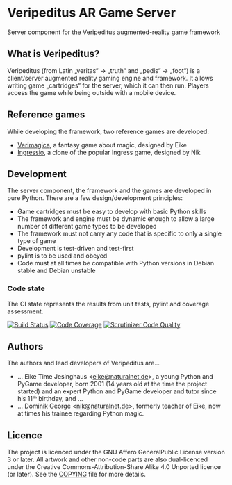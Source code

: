 # Veripeditus AR Game Server

Server component for the Veripeditus augmented-reality game framework

## What is Veripeditus?

Veripeditus (from Latin „veritas“ → „truth“ and „pedis“ → „foot“) is a
client/server augmented reality gaming engine and framework. It allows
writing game „cartridges“ for the server, which it can then run. Players
access the game while being outside with a mobile device.

## Reference games

While developing the framework, two reference games are developed:

 * [Verimagica](https://github.com/Veripeditus/game-verimagica),
   a fantasy game about magic, designed by Eike
 * [Ingressio](https://github.com/Veripeditus/game-ingressio),
   a clone of the popular Ingress game, designed by Nik

## Development

The server component, the framework and the games are developed in pure
Python. There are a few design/development principles:

 * Game cartridges must be easy to develop with basic Python skills
 * The framework and engine must be dynamic enough to allow a large
   number of different game types to be developed
 * The framework must not carry any code that is specific to only
   a single type of game
 * Development is test-driven and test-first
 * pylint is to be used and obeyed
 * Code must at all times be compatible with Python versions in Debian
   stable and Debian unstable

### Code state

The CI state represents the results from unit tests, pylint and coverage
assessment.

[![Build Status](https://scrutinizer-ci.com/g/Veripeditus/veripeditus-server/badges/build.png?b=master)](https://scrutinizer-ci.com/g/Veripeditus/veripeditus-server/build-status/master)
[![Code Coverage](https://scrutinizer-ci.com/g/Veripeditus/veripeditus-server/badges/coverage.png?b=master)](https://scrutinizer-ci.com/g/Veripeditus/veripeditus-server/?branch=master)
[![Scrutinizer Code Quality](https://scrutinizer-ci.com/g/Veripeditus/veripeditus-server/badges/quality-score.png?b=master)](https://scrutinizer-ci.com/g/Veripeditus/veripeditus-server/?branch=master)

## Authors

The authors and lead developers of Veripeditus are…

 * … Eike Time Jesinghaus <<eike@naturalnet.de>>, a young Python and PyGame
   developer, born 2001 (14 years old at the time the project started)
   and an expert Python and PyGame developer and tutor since his 11ᵗʰ
   birthday, and …
 * … Dominik George <<nik@naturalnet.de>>, formerly teacher of Eike, now
   at times his trainee regarding Python magic.

## Licence

The project is licenced under the GNU Affero GeneralPublic License
version 3 or later. All artwork and other non-code parts are also
dual-licenced under the Creative Commons-Attribution-Share Alike 4.0
Unported licence (or later). See the
[COPYING](https://github.com/Veripeditus/veripeditus-server/blob/master/COPYING)
file for more details.
